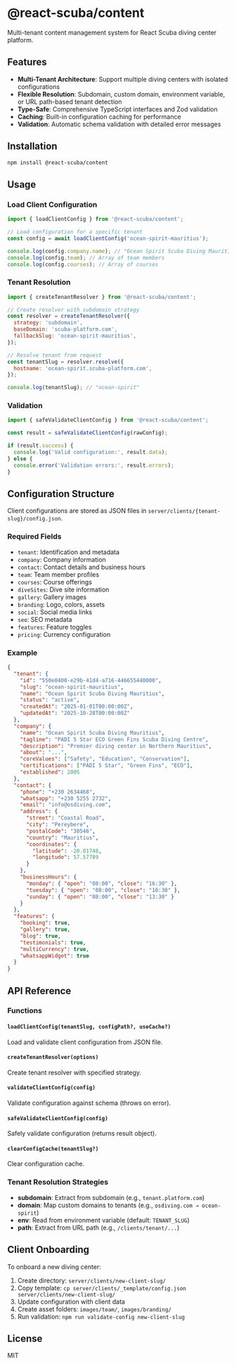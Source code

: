 # @react-scuba/content

Multi-tenant content management system for React Scuba diving center platform.

## Features

- **Multi-Tenant Architecture**: Support multiple diving centers with isolated configurations
- **Flexible Resolution**: Subdomain, custom domain, environment variable, or URL path-based tenant detection
- **Type-Safe**: Comprehensive TypeScript interfaces and Zod validation
- **Caching**: Built-in configuration caching for performance
- **Validation**: Automatic schema validation with detailed error messages

## Installation

```bash
npm install @react-scuba/content
```

## Usage

### Load Client Configuration

```javascript
import { loadClientConfig } from '@react-scuba/content';

// Load configuration for a specific tenant
const config = await loadClientConfig('ocean-spirit-mauritius');

console.log(config.company.name); // "Ocean Spirit Scuba Diving Mauritius"
console.log(config.team); // Array of team members
console.log(config.courses); // Array of courses
```

### Tenant Resolution

```javascript
import { createTenantResolver } from '@react-scuba/content';

// Create resolver with subdomain strategy
const resolver = createTenantResolver({
  strategy: 'subdomain',
  baseDomain: 'scuba-platform.com',
  fallbackSlug: 'ocean-spirit-mauritius',
});

// Resolve tenant from request
const tenantSlug = resolver.resolve({
  hostname: 'ocean-spirit.scuba-platform.com',
});

console.log(tenantSlug); // "ocean-spirit"
```

### Validation

```javascript
import { safeValidateClientConfig } from '@react-scuba/content';

const result = safeValidateClientConfig(rawConfig);

if (result.success) {
  console.log('Valid configuration:', result.data);
} else {
  console.error('Validation errors:', result.errors);
}
```

## Configuration Structure

Client configurations are stored as JSON files in `server/clients/{tenant-slug}/config.json`.

### Required Fields

- `tenant`: Identification and metadata
- `company`: Company information
- `contact`: Contact details and business hours
- `team`: Team member profiles
- `courses`: Course offerings
- `diveSites`: Dive site information
- `gallery`: Gallery images
- `branding`: Logo, colors, assets
- `social`: Social media links
- `seo`: SEO metadata
- `features`: Feature toggles
- `pricing`: Currency configuration

### Example

```json
{
  "tenant": {
    "id": "550e8400-e29b-41d4-a716-446655440000",
    "slug": "ocean-spirit-mauritius",
    "name": "Ocean Spirit Scuba Diving Mauritius",
    "status": "active",
    "createdAt": "2025-01-01T00:00:00Z",
    "updatedAt": "2025-10-28T00:00:00Z"
  },
  "company": {
    "name": "Ocean Spirit Scuba Diving Mauritius",
    "tagline": "PADI 5 Star ECO Green Fins Scuba Diving Centre",
    "description": "Premier diving center in Northern Mauritius",
    "about": "...",
    "coreValues": ["Safety", "Education", "Conservation"],
    "certifications": ["PADI 5 Star", "Green Fins", "ECO"],
    "established": 2005
  },
  "contact": {
    "phone": "+230 2634468",
    "whatsapp": "+230 5255 2732",
    "email": "info@osdiving.com",
    "address": {
      "street": "Coastal Road",
      "city": "Pereybere",
      "postalCode": "30546",
      "country": "Mauritius",
      "coordinates": {
        "latitude": -20.01748,
        "longitude": 57.57789
      }
    },
    "businessHours": {
      "monday": { "open": "08:00", "close": "16:30" },
      "tuesday": { "open": "08:00", "close": "16:30" },
      "sunday": { "open": "08:00", "close": "13:30" }
    }
  },
  "features": {
    "booking": true,
    "gallery": true,
    "blog": true,
    "testimonials": true,
    "multiCurrency": true,
    "whatsappWidget": true
  }
}
```

## API Reference

### Functions

#### `loadClientConfig(tenantSlug, configPath?, useCache?)`

Load and validate client configuration from JSON file.

#### `createTenantResolver(options)`

Create tenant resolver with specified strategy.

#### `validateClientConfig(config)`

Validate configuration against schema (throws on error).

#### `safeValidateClientConfig(config)`

Safely validate configuration (returns result object).

#### `clearConfigCache(tenantSlug?)`

Clear configuration cache.

### Tenant Resolution Strategies

- **subdomain**: Extract from subdomain (e.g., `tenant.platform.com`)
- **domain**: Map custom domains to tenants (e.g., `osdiving.com → ocean-spirit`)
- **env**: Read from environment variable (default: `TENANT_SLUG`)
- **path**: Extract from URL path (e.g., `/clients/tenant/...`)

## Client Onboarding

To onboard a new diving center:

1. Create directory: `server/clients/new-client-slug/`
2. Copy template: `cp server/clients/_template/config.json server/clients/new-client-slug/`
3. Update configuration with client data
4. Create asset folders: `images/team/`, `images/branding/`
5. Run validation: `npm run validate-config new-client-slug`

## License

MIT
